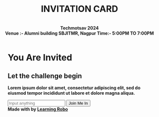 <!DOCTYPE html
	<u align="center">
<html lang="en" >
<head>
<html>
<head>
<title>
<u align="center">
INVITATION CARD
</title>
</head>
<body>
<br>
<h1 align="center"><b>INVITATION CARD</b></h1>
<p align="center">
<br>
<b>
Techmotsav 2024

<br>    
Venue :- Alumni building SBJITMR, Nagpur
Time:- 5:00PM TO 7:00PM       
  <meta charset="UTF-8">
  <title>Invite card || </title>
</head>
<body>
<div class="wrapper">
	<div class="container">
		<div class="columns form_container">
			<div class="column is-half spooky_bg2">
</div>
			<div class="column is-half input_container">
				<h1>You Are Invited</h1>
				<h2>Let the challenge begin</h2>
				<p>Lorem ipsum dolor sit amet, consectetur adipiscing elit, sed do eiusmod tempor incididunt ut labore et dolore magna aliqua. </p>
			<div class="mt-5">
					<input type="text" name="" placeholder="Input anything" style="" id="input" onkeyup="annoy(input);">
	<input type="submit" name="" value="Join Me In" class="submit">
				</div>
				<div class="mt-2 ml-2">
					<span id="error"></span>
				</div>
<div class="credit">Made with <span style="color:tomato;font-size:20px;"></span> by <a  href="https://www.learningrobo.com/">Learning Robo</a></div>
			</div>			<div class="column is-half spooky_bg">
			</div>
		</div>
	</div>
</div>
  <script  src="./script.js"></script>
</body>
</html>

